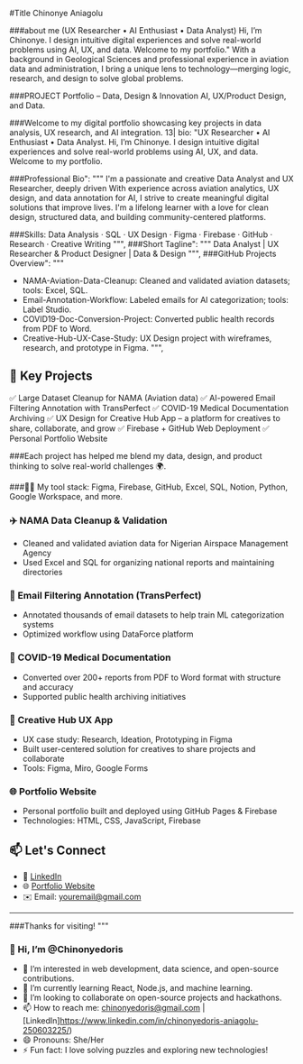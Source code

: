 #Title
Chinonye Aniagolu

###about me
(UX Researcher • AI Enthusiast • Data Analyst)
Hi, I’m Chinonye. I design intuitive digital experiences and solve real-world problems using AI, UX, and data. Welcome to my portfolio."
With a background in Geological Sciences and professional experience in aviation data and administration, I bring a unique lens to technology—merging logic, research, and design to solve global problems.

###PROJECT Portfolio – Data, Design & Innovation
AI, UX/Product Design, and Data.

###Welcome to my digital portfolio showcasing key projects in data analysis, UX research, and AI integration. 
13|   bio: "UX Researcher • AI Enthusiast • Data Analyst. Hi, I’m Chinonye. I design intuitive digital experiences and solve real-world problems using AI, UX, and data. Welcome to my portfolio.

###Professional Bio": """
I'm a passionate and creative Data Analyst and UX Researcher, deeply driven With experience across aviation analytics, UX design, and data annotation for AI, I strive to create meaningful digital solutions that improve lives. I'm a lifelong learner with a love for clean design, structured data, and 
building community-centered platforms.

###Skills: Data Analysis · SQL · UX Design · Figma · Firebase · GitHub · Research · Creative Writing
""",
###Short Tagline": """
Data Analyst | UX Researcher & Product Designer | Data & Design
""",
###GitHub Projects Overview": """
- NAMA-Aviation-Data-Cleanup: Cleaned and validated aviation datasets; tools: Excel, SQL.
- Email-Annotation-Workflow: Labeled emails for AI categorization; tools: Label Studio.
- COVID19-Doc-Conversion-Project: Converted public health records from PDF to Word.
- Creative-Hub-UX-Case-Study: UX Design project with wireframes, research, and prototype in Figma.
""",
    
## 🔧 Key Projects
✅ Large Dataset Cleanup for NAMA (Aviation data)
✅ AI-powered Email Filtering Annotation with TransPerfect
✅ COVID-19 Medical Documentation Archiving
✅ UX Design for Creative Hub App – a platform for creatives to share, collaborate, and grow
✅ Firebase + GitHub Web Deployment
✅ Personal Portfolio Website

###Each project has helped me blend my data, design, and product thinking to solve real-world challenges 🌍.

###👩‍💻 My tool stack: Figma, Firebase, GitHub, Excel, SQL, Notion, Python, Google Workspace, and more.

### ✈️ NAMA Data Cleanup & Validation
- Cleaned and validated aviation data for Nigerian Airspace Management Agency
- Used Excel and SQL for organizing national reports and maintaining directories

### 📩 Email Filtering Annotation (TransPerfect)
- Annotated thousands of email datasets to help train ML categorization systems
- Optimized workflow using DataForce platform

### 🧾 COVID-19 Medical Documentation
- Converted over 200+ reports from PDF to Word format with structure and accuracy
- Supported public health archiving initiatives

### 🎨 Creative Hub UX App
- UX case study: Research, Ideation, Prototyping in Figma
- Built user-centered solution for creatives to share projects and collaborate
- Tools: Figma, Miro, Google Forms

### 🌐 Portfolio Website
- Personal portfolio built and deployed using GitHub Pages & Firebase
- Technologies: HTML, CSS, JavaScript, Firebase

## 📫 Let's Connect

- 🔗 [LinkedIn](https://www.linkedin.com/in/yourname)
- 🌐 [Portfolio Website](https://your-portfolio.web.app)
- ✉️ Email: youremail@gmail.com

---

###Thanks for visiting!
"""

### 👋 Hi, I’m @Chinonyedoris  
- 👀 I’m interested in web development, data science, and open-source contributions.  
- 🌱 I’m currently learning React, Node.js, and machine learning.  
- 💞️ I’m looking to collaborate on open-source projects and hackathons.  
- 📫 How to reach me: chinonyedoris@gmail.com | [LinkedIn]https://www.linkedin.com/in/chinonyedoris-aniagolu-250603225/)  
- 😄 Pronouns: She/Her  
- ⚡ Fun fact: I love solving puzzles and exploring new technologies!
